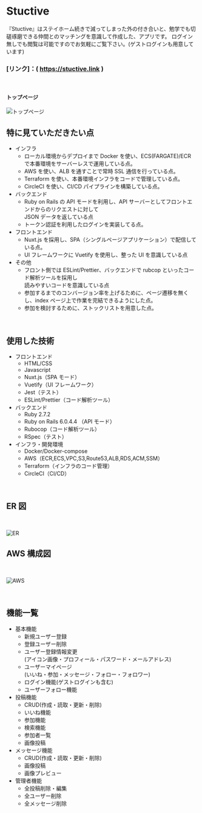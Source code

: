 # Stuctive

『Stuctive』はステイホーム続きで減ってしまった外の付き合いと、勉学でも切磋琢磨できる仲間とのマッチングを意識して作成した、アプリです。
ログイン無しでも閲覧は可能ですのでお気軽にご覧下さい。(ゲストログインも用意しています)

### [リンク]：( https://stuctive.link )

<br>

#### トップページ

![トップページ](https://user-images.githubusercontent.com/62534064/173287687-3a45eff2-9fd3-4689-a0a5-023b0091c480.jpg "トップ画像")
<br>

## 特に見ていただきたい点

- インフラ
  - ローカル環境からデプロイまで Docker を使い、ECS(FARGATE)/ECR で本番環境をサーバーレスで運用している点。
  - AWS を使い、ALB を通すことで常時 SSL 通信を行っている点。
  - Terraform を使い、本番環境インフラをコードで管理している点。
  - CircleCI を使い、CI/CD パイプラインを構築している点。
- バックエンド
  - Ruby on Rails の API モードを利用し、API サーバーとしてフロントエンドからのリクエストに対して<br>JSON データを返している点
  - トークン認証を利用したログインを実装してる点。
- フロントエンド
  - Nuxt.js を採用し、SPA（シングルページアプリケーション）で配信している点。
  - UI フレームワークに Vuetify を使用し、整った UI を意識している点
- その他
  - フロント側では ESLint/Prettier、バックエンドで rubcop といったコード解析ツールを採用し<br>読みやすいコードを意識している点
  - 参加するまでのコンバージョン率を上げるために、ページ遷移を無くし、index ページ上で作業を完結できるようにした点。
  - 参加を検討するために、ストックリストを用意した点。

<br>

## 使用した技術

- フロントエンド
  - HTML/CSS
  - Javascript
  - Nuxt.js（SPA モード）
  - Vuetify（UI フレームワーク）
  - Jest（テスト）
  - ESLint/Prettier（コード解析ツール）
- バックエンド
  - Ruby 2.7.2
  - Ruby on Rails 6.0.4.4 （API モード）
  - Rubocop（コード解析ツール）
  - RSpec（テスト）
- インフラ・開発環境
  - Docker/Docker-compose
  - AWS（ECR,ECS,VPC,S3,Route53,ALB,RDS,ACM,SSM）
  - Terraform（インフラのコード管理）
  - CircleCI（CI/CD）

<br>

## ER 図

<br>

![ER](https://user-images.githubusercontent.com/62534064/183581200-8fe83693-e04a-4dca-b696-1ab86252e148.png "ER図")
<br>

## AWS 構成図

<br>

![AWS](https://user-images.githubusercontent.com/62534064/173287190-88a77c3a-b76b-4cff-b17f-2673b5f4aa37.png "インフラ構成図")
<br>

<br>

## 機能一覧

- 基本機能
  - 新規ユーザー登録
  - 登録ユーザー削除
  - ユーザー登録情報変更<br>(アイコン画像・プロフィール・パスワード・メールアドレス)
  - ユーザーマイページ<br>(いいね・参加・メッセージ・フォロー・フォロワー)
  - ログイン機能(ゲストログインも含む)
  - ユーザーフォロー機能
- 投稿機能
  - CRUD(作成・読取・更新・削除)
  - いいね機能
  - 参加機能
  - 検索機能
  - 参加者一覧
  - 画像投稿
- メッセージ機能
  - CRUD(作成・読取・更新・削除)
  - 画像投稿
  - 画像プレビュー
- 管理者機能
  - 全投稿削除・編集
  - 全ユーザー削除
  - 全メッセージ削除
